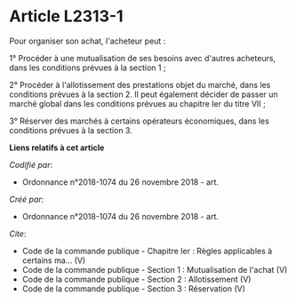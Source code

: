 # Article L2313-1

Pour organiser son achat, l'acheteur peut : 

1° Procéder à une mutualisation de ses besoins avec d'autres acheteurs, dans les conditions prévues à la section 1 ; 

2° Procéder à l'allotissement des prestations objet du marché, dans les conditions prévues à la section 2. Il peut également
décider de passer un marché global dans les conditions prévues au chapitre Ier du titre VII ; 

3° Réserver des marchés à certains opérateurs économiques, dans les conditions prévues à la section 3.

**Liens relatifs à cet article**

_Codifié par_:

  - Ordonnance n°2018-1074 du 26 novembre 2018 - art.

_Créé par_:

  - Ordonnance n°2018-1074 du 26 novembre 2018 - art.

_Cite_:

  - Code de la commande publique -  Chapitre Ier : Règles applicables à certains ma... (V)
  - Code de la commande publique -  Section 1 : Mutualisation de l'achat (V)
  - Code de la commande publique -  Section 2 : Allotissement (V)
  - Code de la commande publique -  Section 3 : Réservation (V)
